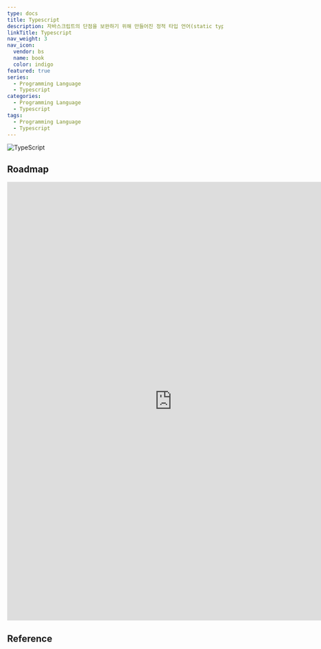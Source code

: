 ```yaml
---
type: docs
title: Typescript
description: 자바스크립트의 단점을 보완하기 위해 만들어진 정적 타입 언어(static type language)
linkTitle: Typescript
nav_weight: 3
nav_icon:
  vendor: bs
  name: book
  color: indigo
featured: true
series:
  - Programming Language
  - Typescript
categories:
  - Programming Language
  - Typescript
tags:
  - Programming Language
  - Typescript
---
```


![TypeScript](/programming/typescript.png#center)

## Roadmap

<p align="center">
<iframe width="768" height="1024" src="https://roadmap.sh/typescript?s=652b754df43a58c923ce9d26" frameborder="0" allow="accelerometer; autoplay; encrypted-media; gyroscope; picture-in-picture" allowfullscreen></iframe>
</p>

## Reference
